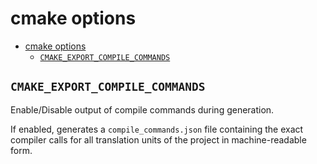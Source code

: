 # cmake options

- [cmake options](#cmake-options)
  - [`CMAKE_EXPORT_COMPILE_COMMANDS`](#cmake_export_compile_commands)

## `CMAKE_EXPORT_COMPILE_COMMANDS`

Enable/Disable output of compile commands during generation.

If enabled, generates a `compile_commands.json` file containing the exact compiler calls for all translation units of the project in machine-readable form.


